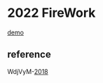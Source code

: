# 2022 FireWork

[demo](https://ziqi-yang.github.io/2022-firework/)

## reference
WdjVyM-[2018](https://codepen.io/sean_codes/pen/WdjVyM)

